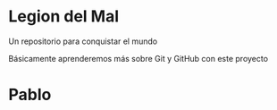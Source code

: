# Legion del Mal
Un repositorio para conquistar el mundo

Básicamente aprenderemos más sobre Git y GitHub con este proyecto


# Pablo

